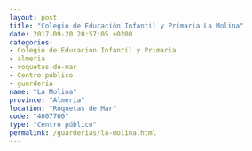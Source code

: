 ```yaml
---
layout: post
title: "Colegio de Educación Infantil y Primaria La Molina"
date: 2017-09-20 20:57:05 +0200
categories:
- Colegio de Educación Infantil y Primaria
- almeria
- roquetas-de-mar
- Centro público
- guarderia
name: "La Molina"
province: "Almería"
location: "Roquetas de Mar"
code: "4007700"
type: "Centro público"
permalink: /guarderias/la-molina.html
---
```

